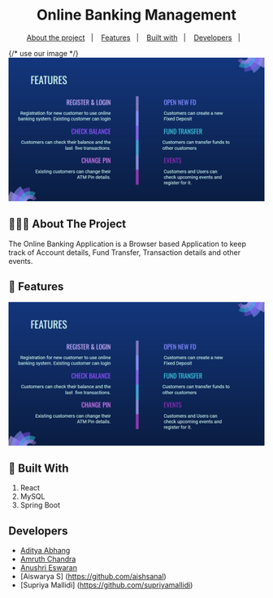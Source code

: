<h1 align="center">
	Online Banking Management
</h1>



<p align="center">
  <a href="#-about-the-project">About the project</a>&nbsp;&nbsp;&nbsp;|&nbsp;&nbsp;&nbsp;
  <a href="#-features">Features</a>&nbsp;&nbsp;&nbsp;|&nbsp;&nbsp;&nbsp;
  <a href="#-built-with">Built with</a>&nbsp;&nbsp;&nbsp;|&nbsp;&nbsp;&nbsp;
  <a href="#developers">Developers</a>&nbsp;&nbsp;&nbsp;|&nbsp;&nbsp;&nbsp;
</p>

 {/* use our image */}
<img alt="Layout" src="features-image.jpg">

## 👨🏻‍💻 About The Project
The Online Banking Application is a Browser based Application to keep track of Account details, Fund Transfer, Transaction details and other events. 


## 🌟 Features
<img alt="Layout" src="features-image.jpg">

## 🚀 Built With

1. React
2. MySQL
3. Spring Boot

## Developers

- [Aditya Abhang](https://github.com/Adi190920)
- [Amruth Chandra](https://github.com/amruthchandra)
- [Anushri Eswaran](https://github.com/Anushri1206)
- [Aiswarya S] (https://github.com/aishsanal)
- [Supriya Mallidi] (https://github.com/supriyamallidi)